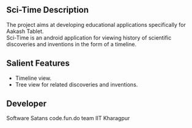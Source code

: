 Sci-Time
Description
-----------
The project aims at developing educational applications specifically for Aakash Tablet.  
Sci-Time is an android application for viewing history of scientific discoveries and inventions in the form of a timeline.  

Salient Features
----------------
* Timeline view.
* Tree view for related discoveries and inventions.

Developer
-----------
Software Satans
code.fun.do team
IIT Kharagpur
